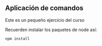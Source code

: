 ## Aplicación de comandos

Este es un pequeño ejercicio del curso

Recuerden instalar los paquetes de node así:

```
npm install
```